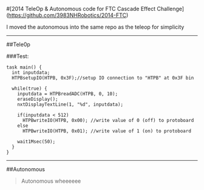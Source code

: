 #[2014 TeleOp & Autonomous code for FTC Cascade Effect Challenge] (https://github.com/3983NHRobotics/2014-FTC)
<!--- make this h1 thing a link to the github repo - it will serve as the link to here from the highlandsrobo site --->

I moved the autonomous into the same repo as the teleop for simplicity

<hr id="teleop"><!--- I needed the id --->

##Tele0p

###Test:
```
task main() {
  int inputdata;
  HTPBsetupIO(HTPB, 0x3F);//setup IO connection to "HTPB" at 0x3F bin

  while(true) {
    inputdata = HTPBreadADC(HTPB, 0, 10);
    eraseDisplay();
    nxtDisplayTextLine(1, "%d", inputdata);

    if(inputdata < 512)
      HTPBwriteIO(HTPB, 0x00); //write value of 0 (off) to protoboard
    else
      HTPBwriteIO(HTPB, 0x01); //write value of 1 (on) to protoboard

    wait1Msec(50);
  }
}
```

<hr id="autonomous">

##Autonomous

> Autonomous wheeeeee
